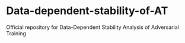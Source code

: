 # Data-dependent-stability-of-AT
Official repository for Data-Dependent Stability Analysis of Adversarial Training
